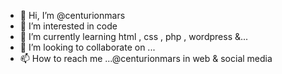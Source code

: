 - 👋 Hi, I’m @centurionmars
- 👀 I’m interested in code
- 🌱 I’m currently learning html , css , php , wordpress &...
- 💞️ I’m looking to collaborate on ...
- 📫 How to reach me ...@centurionmars in web & social media

<!---
centurionmars/centurionmars is a ✨ special ✨ repository because its `README.md` (this file) appears on your GitHub profile.
You can click the Preview link to take a look at your changes.
--->
